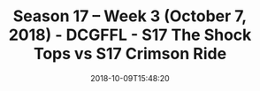 ---
title: Season 17 – Week 3 (October 7, 2018) - DCGFFL - S17 The Shock Tops vs S17 Crimson
  Ride
teams-score:
- team: _teams/s17-power-orange.md
  score:
- team: _teams/s17-crimson.md
  score: 19
mvp: OJ (P. Orange); P. Suarez (Crimson)
game-ball: K. Richardson (P. Orange); E. Gramstad (Crimson)
season: 17
week: 3
date: '2018-10-09T15:48:20'
pageid: season-17-week-3-october-7-2018-6701-vs-6691
---